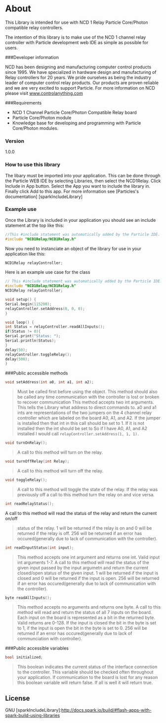 # About

This Library is intended for use with NCD 1 Relay Particle Core/Photon compatible relay controllers.

The intention of this library is to make use of the NCD 1 channel relay controller with Particle development web IDE as simple as possible for users.

###Developer information

NCD has been designing and manufacturing computer control products since 1995.  We have specialized in hardware design and manufacturing of Relay controllers for 20 years.  We pride ourselves as being the industry leader of computer control relay products.  Our products are proven reliable and we are very excited to support Particle.  For more information on NCD please visit www.controlanything.com 

###Requirements

- NCD 1 Channel Particle Core/Photon Compatible Relay board
- Particle Core/Photon module
- Knowledge base for developing and programming with Particle Core/Photon modules.

### Version

1.0.0

### How to use this library

The libary must be imported into your application.  This can be done through the Particle WEB IDE by selecting Libraries, then select the NCD1Relay.  Click Include in App button.  Select the App you want to include the library in.  Finally click Add to this app.  For more information see [Particles's documentation] [sparkIncludeLibrary] 

### Example use

Once the Library is included in your application you should see an include statement at the top like this:

```cpp
//This #include statement was automatically added by the Particle IDE.
#include "NCD1Relay/NCD1Relay.h"
```

Now you need to instanciate an object of the library for use in your application like this:
```cpp
NCD1Relay relayController;
```

Here is an example use case for the class

```cpp
// This #include statement was automatically added by the Particle IDE.
#include "NCD1Relay/NCD1Relay.h"
NCD1Relay relayController;

void setup() {
Serial.begin(115200);
relayController.setAddress(0, 0, 0);
}

void loop() {
int Status = relayController.readAllInputs();
if(Status != 0){
Serial.print("Status: ");
Serial.println(Status);
}
delay(50);
relayController.toggleRelay();
delay(500);
}
```

###Public accessible methods

```cpp
void setAddress(int a0, int a1, int a2);
```

>Must be called first before using the object.  This method should also be called any time communication with
>the controller is lost or broken to recover communication  This method accepts two int arguments.  This
>tells the Library what address to direct commands to.  a0 and a1 ints are representations of the two
>jumpers on the 4 channel relay controller which are labeled on the board A0, A1, and A2.  If the jumper is
>installed then that int in this call should be set to 1.  If it is not installed then the int should be set to 
So if I have A0, A1, and A2 installed I would call ```relayController.setAddress(1, 1, 1).```

```cpp
void turnOnRelay();
```

>A call to this method will turn on the relay.

```cpp
void turnOffRelay(int Relay);
```

>A call to this method will turn off the relay.

```cpp
void toggleRelay();
```

>A call to this method will toggle the state of the relay.  If the relay was previously off a call to this method
>turn the relay on and vice versa.

```cpp
int readRelayStatus();
```

A call to this method will read the status of the relay and return the current on/off
>status of the relay.  1 will be returned if the relay is on and 0 will be returned if the relay is off. 
>256 will be returned if an error has occured(generally due to lack of communication with the controller).

```cpp
int readInputStatus(int input);
```

>This method accepts one int argument and returns one int.  Valid input int arguments 1-7.  A call to this
>method will read the status of the given input passed by the input argumetn and return the current closed/open
>status of the given input.  1 will be returned if the input is closed and 0 will be returned if the input is open.
>256 will be returned if an error has occured(generally due to lack of communication with the controller).

```cpp
byte readAllInputs();
```

>This method accepts no arguments and returns one byte.  A call to this
>method will read and return the status of all 7 inputs on the board. 
>Each input on the board is represented as a bit in the returned byte.  Valid returns are 0-128.  If the input is closed 
>the bit in the byte is set to 1, if the input is open the bit in the byte is set to 0.  256 will be
>returned if an error has occured(generally due to lack of communciation with controller).

###Public accessible variables

```cpp
bool initialized;
```

>This boolean indicates the current status of the interface connection to the controller.  This variable should
>be checked often throughout your application.  If communication to the board is lost for any reason this
>boolean variable will return false.  If all is well it will return true.

License
----

GNU
[sparkIncludeLibrary]:http://docs.spark.io/build/#flash-apps-with-spark-build-using-libraries
